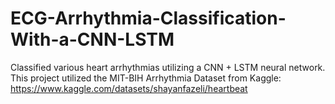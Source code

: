 # ECG-Arrhythmia-Classification-With-a-CNN-LSTM

Classified various heart arrhythmias utilizing a CNN + LSTM neural network. This project utilized the MIT-BIH Arrhythmia Dataset from Kaggle: https://www.kaggle.com/datasets/shayanfazeli/heartbeat
